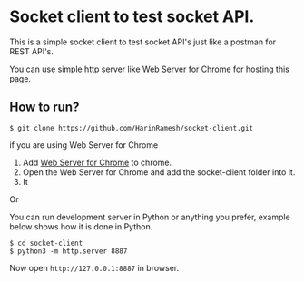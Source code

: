 # Socket client to test socket API.
This is a simple socket client to test socket API's just like a postman for REST API's.


You can use simple http server like [Web Server for Chrome](https://chrome.google.com/webstore/detail/web-server-for-chrome/ofhbbkphhbklhfoeikjpcbhemlocgigb?hl=en) for hosting this page.

How to run?
---


```
$ git clone https://github.com/HarinRamesh/socket-client.git
```

if you are using Web Server for Chrome
1. Add [Web Server for Chrome](https://chrome.google.com/webstore/detail/web-server-for-chrome/ofhbbkphhbklhfoeikjpcbhemlocgigb?hl=en) to chrome.
2. Open the Web Server for Chrome and add the socket-client folder into it.
3. It 


Or 

You can run development server in Python or anything you prefer, example below shows how it is done in Python.
```
$ cd socket-client
$ python3 -m http.server 8887
```

Now open `http://127.0.0.1:8887` in browser.
